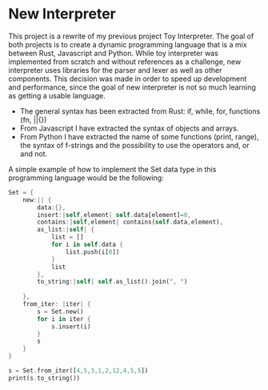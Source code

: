 # New Interpreter

This project is a rewrite of my previous project Toy Interpreter. The goal of both projects is to create a dynamic programming language that is a mix between Rust, Javascript and Python. While toy interpreter was implemented from scratch and without references as a challenge, new interpreter uses libraries for the parser and lexer as well as other components. This decision was made in order to speed up development and performance, since the goal of new interpreter is not so much learning as getting a usable language.


* The general syntax has been extracted from Rust: if, while, for, functions (fn, ||{})
* From Javascript I have extracted the syntax of objects and arrays.
* From Python I have extracted the name of some functions (print, range), the syntax of f-strings and the possibility to use the operators and, or and not.


A simple example of how to implement the Set data type in this programming language would be the following:

``` rust
Set = {
    new:|| {
        data:{},
        insert:|self,element| self.data[element]=0,
        contains:|self,element| contains(self.data,element),
        as_list:|self| {
            list = []
            for i in self.data {
                list.push(i[0])
            }
            list
        },
        to_string:|self| self.as_list().join(", ")
        
    },
    from_iter: |iter| {
        s = Set.new()
        for i in iter {
            s.insert(i)
        }
        s
    }
}

s = Set.from_iter([4,5,3,1,2,12,4,5,5])
print(s.to_string())
```
